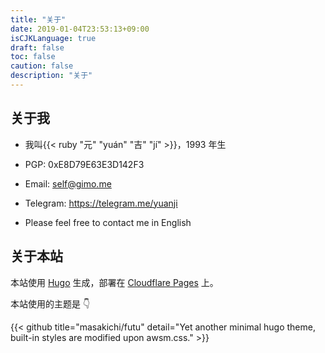```yaml
---
title: "关于"
date: 2019-01-04T23:53:13+09:00
isCJKLanguage: true
draft: false
toc: false
caution: false
description: "关于"
---
```


## 关于我

- 我叫{{< ruby "元" "yuán" "吉" "jí" >}}，1993 年生

- PGP: 0xE8D79E63E3D142F3

- Email: self@gimo.me

- Telegram: https://telegram.me/yuanji

- Please feel free to contact me in English

## 关于本站

本站使用 [Hugo](https://gohugo.io/) 生成，部署在 [Cloudflare Pages](https://pages.cloudflare.com/) 上。

本站使用的主题是 👇

{{< github title="masakichi/futu" detail="Yet another minimal hugo theme, built-in styles are modified upon awsm.css." >}}
